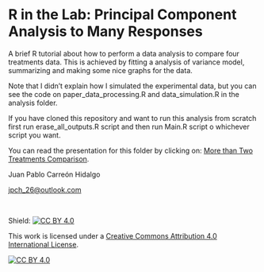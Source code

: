 R in the Lab: Principal Component Analysis to Many Responses
================

A brief R tutorial about how to perform a data analysis to compare four treatments data. This is achieved by fitting a analysis of variance model, summarizing and making some nice graphs for the data.

Note that I didn’t explain how I simulated the experimental data, but
you can see the code on paper\_data\_processing.R and data\_simulation.R in the analysis folder.

If you have cloned this repository and want to run this analysis from
scratch first run erase\_all\_outputs.R script and then run Main.R
script o whichever script you want.

You can read the presentation for this folder by clicking on: <a href="https://r-inthelab.netlify.app/2021/02/18/principal-component-analysis-to-many-responses/#loadings-line-plot" target="_blank">More than Two Treatments Comparison</a>.

Juan Pablo Carreón Hidalgo

<jpch_26@outlook.com>

 

Shield: [![CC BY 4.0][cc-by-shield]][cc-by]

This work is licensed under a
[Creative Commons Attribution 4.0 International License][cc-by].

[![CC BY 4.0][cc-by-image]][cc-by]

[cc-by]: http://creativecommons.org/licenses/by/4.0/
[cc-by-image]: https://i.creativecommons.org/l/by/4.0/88x31.png
[cc-by-shield]: https://img.shields.io/badge/License-CC%20BY%204.0-lightgrey.svg
